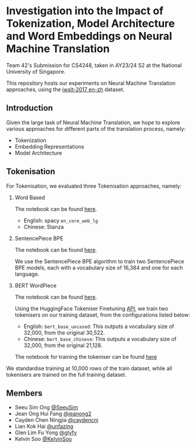 # Investigation into the Impact of Tokenization, Model Architecture and Word Embeddings on Neural Machine Translation

Team 42's Submission for CS4248, taken in AY23/24 S2 at the National University of Singapore.

This repository hosts our experiments on Neural Machine Translation approaches, using the [iwslt-2017 en-zh](https://huggingface.co/datasets/iwslt2017/viewer/iwslt2017-en-zh) dataset.

## Introduction

Given the large task of Neural Machine Translation, we hope to explore various approaches for different parts of the translation process, namely:

- Tokenization
- Embedding Representations
- Model Architecture

## Tokenisation

For Tokenisation, we evaluated three Tokenisation approaches, namely:

1. Word Based

    The notebook can be found [here](models/rnn/baseline-rnn-config-1.ipynb).

    -  English: spacy `en_core_web_lg`
    - Chinese: Stanza 


2. SentencePiece BPE

    The notebook can be found [here](models/rnn/baseline-rnn-config-2.ipynb).

    We use the SentencePiece BPE algorithm to train two SentencePiece BPE models, 
    each with a vocabulary size of 16,384 and one for each language.

3. BERT WordPiece 
  
    The notebook can be found [here](models/rnn/baseline-rnn-config-3.ipynb).

    Using the HuggingFace Tokeniser Finetuning [API](models/rnn/baseline-rnn-config-2.ipynb), we train two tokenisers
    on our training dataset, from the configurations listed below:

    - English: `bert_base_uncased`: This outputs a vocabulary size of 32,000, from the original 30,522.
    - Chinese: `bert_base_chinese`: This outputs a vocabulary size of 32,000, from the original 21,128.

    The notebook for training the tokeniser can be found [here](tokenisation/train_tokenizer_on_dataset.ipynb)

We standardise training at 10,000 rows of the train dataset, while all tokenisers are trained on the full training dataset.


## Members

- Seeu Sim Ong [@SeeuSim](https://github.com/SeeuSim)
- Jean Ong Hui Fang [@jeanong2](https://github.com/jeanong2)
- Cayden Chen Ningjia  [@caydencnj](https://github.com/caydencnj)
- Lian Kok Hai [@unfazing](https://github.com/unfazing)
- Glen Lim Fu Yong [@glyfy](https://github.com/glyfy)
- Kelvin Soo [@KelvinSoo](https://github.com/KelvinSoo)
